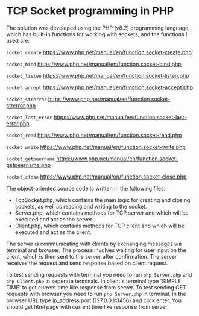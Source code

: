 # TCP Socket programming in PHP

The solution was developed using the PHP (v8.2) programming language, which has built-in functions for working with sockets, and the functions I used are:

`socket_create` https://www.php.net/manual/en/function.socket-create.php

`socket_bind` https://www.php.net/manual/en/function.socket-bind.php

`socket_listen` https://www.php.net/manual/en/function.socket-listen.php

`socket_accept` https://www.php.net/manual/en/function.socket-accept.php

`socket_strerror` https://www.php.net/manual/en/function.socket-strerror.php

`socket_last_error` https://www.php.net/manual/en/function.socket-last-error.php

`socket_read` https://www.php.net/manual/en/function.socket-read.php

`socket_write` https://www.php.net/manual/en/function.socket-write.php

`socket_getpeername` https://www.php.net/manual/en/function.socket-getpeername.php

`socket_close` https://www.php.net/manual/en/function.socket-close.php

The object-oriented source code is written in the following files:

- TcpSocket.php, which contains the main logic for creating and closing sockets, as well as reading and writing to the socket.
- Server.php, which contains methods for TCP server and which will be executed and act as the server.
- Client.php, which contains methods for TCP client and which will be executed and act as the client.

The server is communicating with clients by exchanging messages via terminal and browser. The process involves waiting for user input on the client, which is then sent to the server after confirmation. The server receives the request and send response based on client request.

To test sending requests with terminal you need to run `php Server.php` and `php Client.php` in seperate terminals. In client's terminal type 'SIMPLE TIME' to get current time like response from server.
To test sending GET requests with browser you need to run `php Server.php` in terminal. In the browser URL type ip_address:port (127.0.0.1:3456) and click enter. You should get html page with current time like response from server.

